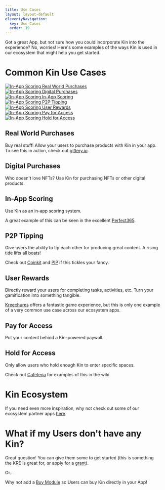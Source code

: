 ```yaml
---
title: Use Cases
layout: layout-default
eleventyNavigation:
  key: Use Cases
  order: 19
---
```


Got a great App, but not sure how you could incorporate Kin into the experience? No, worries! Here's some examples of the ways Kin is used in our ecosystem that might help you get started.
# Common Kin Use Cases

<div class='use-cases'>
  <a href='/use_cases/#real-world-purchases'><div class='use-case'>
    <img class='use-case-icon' alt='In-App Scoring' src='./images/cart-shopping-solid.svg'>
    <span class='use-case-text'>Real World Purchases</span>
  </div></a>
  <a href='/use_cases/#digital-purchases'><div class='use-case'>
    <img class='use-case-icon' alt='In-App Scoring' src='./images/icons-solid.svg'>
    <span class='use-case-text'>Digital Purchases</span>
  </div></a>
  <a href='/use_cases/#in-app-scoring'><div class='use-case'>
    <img class='use-case-icon' alt='In-App Scoring' src='./images/ghost-solid.svg'>
    <span class='use-case-text'>In-App Scoring</span>
  </div></a>
  <a href='/use_cases/#p2p-tipping'><div class='use-case'>
    <img class='use-case-icon' alt='In-App Scoring' src='./images/gratipay-brands.svg'>
    <span class='use-case-text'>P2P Tipping</span>
  </div></a>
  <a href='/use_cases/#user-rewards'><div class='use-case'>
    <img class='use-case-icon' alt='In-App Scoring' src='./images/gem-solid.svg'>
    <span class='use-case-text'>User Rewards</span>
  </div></a>
  <a href='/use_cases/#pay-for-access'><div class='use-case'>
    <img class='use-case-icon' alt='In-App Scoring' src='./images/person-through-window-solid.svg'>
    <span class='use-case-text'>Pay for Access</span>
  </div></a>
  <a href='/use_cases/#hold-for-access'><div class='use-case'>
    <img class='use-case-icon' alt='In-App Scoring' src='./images/hand-holding-dollar-solid.svg'>
    <span class='use-case-text'>Hold for Access</span>
  </div></a>
</div>


## Real World Purchases
Buy real stuff! Allow your users to purchase products with Kin in your app. To see this in action, check out [giftery.io](https://giftery.io).
## Digital Purchases
Who doesn't love NFTs? Use Kin for purchasing NFTs or other digital products.
## In-App Scoring
Use Kin as an in-app scoring system. 

A great example of this can be seen in the excellent [Perfect365](https://play.google.com/store/apps/details?id=com.arcsoft.perfect365&hl=en).
## P2P Tipping
Give users the ability to tip each other for producing great content. A rising tide lifts all boats! 

Check out [Coinkit](https://app.coinkit.de/login) and [PIP](https://www.getpip.com/) if this tickles your fancy.
## User Rewards
Directly reward your users for completing tasks, activities, etc. Turn your gamification into something tangible. 

[Kreechures](https://www.kreechures.com/) offers a fantastic game experience, but this is only one example of a very common use case across our ecosystem apps.
## Pay for Access
Put your content behind a Kin-powered paywall.
## Hold for Access
Only allow users who hold enough Kin to enter specific spaces.

Check out [Cafeteria](https://cafeteria.gg/) for examples of this in the wild.

# Kin Ecosystem
If you need even more inspiration, why not check out some of our ecosystem partner apps [here](https://kin.org/kin-apps/).

# What if my Users don't have any Kin?

Great question! You can give them some to get started (this is something the KRE is great for, or apply for a [grant](https://kin.org/kin-catalyst-fund/)).

Or...

Why not add a [Buy Module](/integrations/buy_modules) so Users can buy Kin directly in your App!
